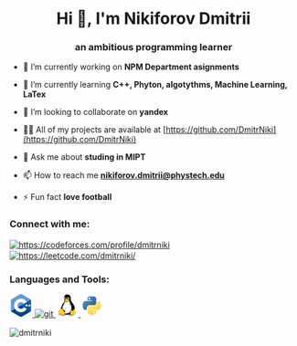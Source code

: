 <h1 align="center">Hi 👋, I'm Nikiforov Dmitrii</h1>
<h3 align="center">an ambitious programming learner</h3>

- 🔭 I’m currently working on **NPM Department asignments**

- 🌱 I’m currently learning **C++, Phyton, algotythms, Machine Learning, LaTex**

- 👯 I’m looking to collaborate on **yandex**

- 👨‍💻 All of my projects are available at [https://github.com/DmitrNiki](https://github.com/DmitrNiki)

- 💬 Ask me about **studing in MIPT**

- 📫 How to reach me **nikiforov.dmitrii@phystech.edu**

- ⚡ Fun fact **love football**

<h3 align="left">Connect with me:</h3>
<p align="left">
<a href="https://codeforces.com/profile/https://codeforces.com/profile/dmitrniki" target="blank"><img align="center" src="https://raw.githubusercontent.com/rahuldkjain/github-profile-readme-generator/master/src/images/icons/Social/codeforces.svg" alt="https://codeforces.com/profile/dmitrniki" height="30" width="40" /></a>
<a href="https://www.leetcode.com/https://leetcode.com/dmitrniki/" target="blank"><img align="center" src="https://raw.githubusercontent.com/rahuldkjain/github-profile-readme-generator/master/src/images/icons/Social/leet-code.svg" alt="https://leetcode.com/dmitrniki/" height="30" width="40" /></a>
</p>

<h3 align="left">Languages and Tools:</h3>
<p align="left"> <a href="https://www.w3schools.com/cpp/" target="_blank" rel="noreferrer"> <img src="https://raw.githubusercontent.com/devicons/devicon/master/icons/cplusplus/cplusplus-original.svg" alt="cplusplus" width="40" height="40"/> </a> <a href="https://git-scm.com/" target="_blank" rel="noreferrer"> <img src="https://www.vectorlogo.zone/logos/git-scm/git-scm-icon.svg" alt="git" width="40" height="40"/> </a> <a href="https://www.linux.org/" target="_blank" rel="noreferrer"> <img src="https://raw.githubusercontent.com/devicons/devicon/master/icons/linux/linux-original.svg" alt="linux" width="40" height="40"/> </a> <a href="https://www.python.org" target="_blank" rel="noreferrer"> <img src="https://raw.githubusercontent.com/devicons/devicon/master/icons/python/python-original.svg" alt="python" width="40" height="40"/> </a> </p>

<p><img align="center" src="https://github-readme-stats.vercel.app/api/top-langs?username=dmitrniki&show_icons=true&locale=en&layout=compact" alt="dmitrniki" /></p>


